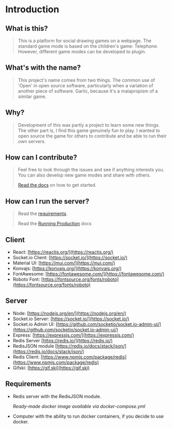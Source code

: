 # Introduction

## What is this?

> This is a platform for social drawing games on a webpage.
> The standard game mode is based on the children's game: Telephone.
> However, different game modes can be developed to plugin.

## What's with the name?

> This project's name comes from two things. The common use of 'Open' in
> open source software, particularly when a variation of another piece of software.
> Garlic, because it's a malapropism of a similar game.

## Why?

> Development of this was partly a project to learn some new things.
> The other part is, I find this game genuinely fun to play. I wanted to
> open source the game for others to contribute and be able to run
> their own servers.

## How can I contribute?

> Feel free to look through the issues and see if anything interests you.
> You can also develop new game modes and share with others.
>
> [Read the docs](Tutorial/creatingagame) on how to get started.

## How can I run the server?

> Read the [requirements](intro#requirements).
>
> Read the [Running Production](runprodserver) docs


## Client

- React: [https://reactjs.org/](https://reactjs.org/)
- Socket.io Client: [https://socket.io/](https://socket.io/)
- Material UI: [https://mui.com/](https://mui.com/)
- Konvajs: [https://konvajs.org/](https://konvajs.org/)
- FontAwesome: [https://fontawesome.com/](https://fontawesome.com/)
- Roboto Font: [https://fontsource.org/fonts/roboto](https://fontsource.org/fonts/roboto)

## Server

- Node: [https://nodejs.org/en/](https://nodejs.org/en/)
- Socket.io Server: [https://socket.io/](https://socket.io/)
- Socket.io Admin UI: [https://github.com/socketio/socket.io-admin-ui/](https://github.com/socketio/socket.io-admin-ui/)
- Express: [https://expressjs.com/](https://expressjs.com/)
- Redis Server [https://redis.io/](https://redis.io/)
- RedisJSON module [https://redis.io/docs/stack/json/](https://redis.io/docs/stack/json/)
- Redis Client: [https://www.npmjs.com/package/redis](https://www.npmjs.com/package/redis)
- Gifski: [https://gif.ski](https://gif.ski)

## Requirements

- Redis server with the RedisJSON module.

  *Ready-made docker image available via docker-compose.yml*

- Computer with the ability to run docker containers, if you decide to use docker.
